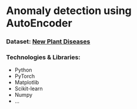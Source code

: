 # Anomaly detection using AutoEncoder
### Dataset: [New Plant Diseases](https://www.kaggle.com/vipoooool/new-plant-diseases-dataset)
### Technologies & Libraries: 
- Python
- PyTorch
- Matplotlib
- Scikit-learn
- Numpy
- ...
